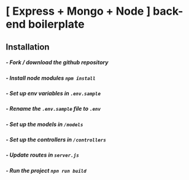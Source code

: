 # [ Express + Mongo + Node ] back-end boilerplate

## Installation

##### - Fork / download the github repository

##### - Install node modules ``npm install``

##### - Set up env variables in ``.env.sample`` 

##### - Rename the ``.env.sample`` file to ``.env``

##### - Set up the models in ``/models``

##### - Set up the controllers in ``/controllers``

##### - Update routes in ``server.js``

##### - Run the project ``npn run build``

